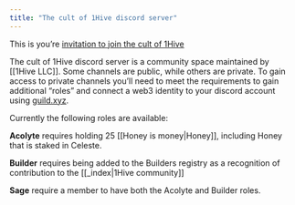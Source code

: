 ```yaml
---
title: "The cult of 1Hive discord server"
---
```


This is you’re [invitation to join the cult of 1Hive](https://discord.gg/SRYMKh3C4W)

The cult of 1Hive discord server is a community space maintained by [[1Hive LLC]]. Some channels are public, while others are private. To gain access to private channels you’ll need to meet the requirements to gain additional “roles” and connect a web3 identity to your discord account using [guild.xyz](https://guild.xyz/1hive).

Currently the following roles are available:

**Acolyte** requires holding 25 [[Honey is money|Honey]], including Honey that is staked in Celeste.

**Builder** requires being added to the Builders registry as a recognition of contribution to the [[_index|1Hive community]]

**Sage** require a member to have both the Acolyte and Builder roles. 

